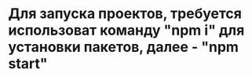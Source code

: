 # Для запуска проектов, требуется использоват команду "npm i" для установки пакетов, далее - "npm start"